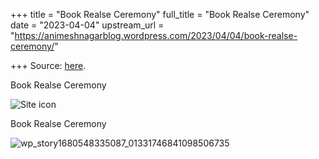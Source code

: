 +++
title = "Book Realse Ceremony"
full_title = "Book Realse Ceremony"
date = "2023-04-04"
upstream_url = "https://animeshnagarblog.wordpress.com/2023/04/04/book-realse-ceremony/"

+++
Source: [here](https://animeshnagarblog.wordpress.com/2023/04/04/book-realse-ceremony/).

Book Realse Ceremony

[](https://animeshnagarblog.wordpress.com/2023/04/04/book-realse-ceremony/?wp-story-load-in-fullscreen=true&wp-story-play-on-load=true "Play story in new tab")

![Site icon](https://animeshnagarblog.files.wordpress.com/2019/01/wp-1546686796685..jpg?w=80)

Book Realse Ceremony

![](https://animeshnagarblog.files.wordpress.com/2023/04/wp_story1680548335087_01331746841098506735.jpg?w=360 "wp_story1680548335087_01331746841098506735")
